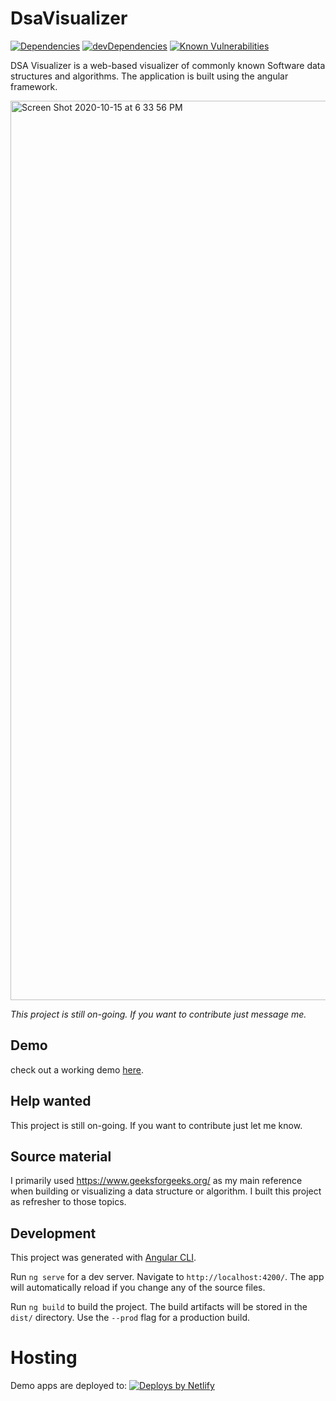 # DsaVisualizer

[![Dependencies](https://img.shields.io/david/jkguidaven/dsa-visualizer)](https://david-dm.org/jkguidaven/dsa-visualizer) [![devDependencies](https://img.shields.io/david/dev/jkguidaven/dsa-visualizer)](https://david-dm.org/jkguidaven/dsa-visualizer?type=dev) [![Known Vulnerabilities](https://snyk.io/test/github/jkguidaven/dsa-visualizer/badge.svg)](https://snyk.io/test/github/jkguidaven/dsa-visualizer)

DSA Visualizer is a web-based visualizer of commonly known Software data structures and algorithms. The application
is built using the angular framework.

<img width="1439" alt="Screen Shot 2020-10-15 at 6 33 56 PM" src="https://user-images.githubusercontent.com/56598660/96115052-fc369780-0f18-11eb-943b-1964005b0cd2.png">

_This project is still on-going. If you want to contribute just message me._

## Demo

check out a working demo [here](https://jkguidaven-dsa-visualizer.netlify.app/).

## Help wanted
This project is still on-going. If you want to contribute just let me know.

## Source material
I primarily used https://www.geeksforgeeks.org/ as my main reference when building or visualizing a data structure or algorithm. I built this project as refresher to those topics.

## Development

This project was generated with [Angular CLI](https://github.com/angular/angular-cli). 

Run `ng serve` for a dev server. Navigate to `http://localhost:4200/`. The app will automatically reload if you change any of the source files.

Run `ng build` to build the project. The build artifacts will be stored in the `dist/` directory. Use the `--prod` flag for a production build.


# Hosting
Demo apps are deployed to:
[![Deploys by Netlify](https://www.netlify.com/img/global/badges/netlify-color-accent.svg)](https://www.netlify.com)
